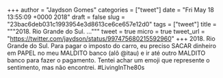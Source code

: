 
+++
author = "Jaydson Gomes"
categories = ["tweet"]
date = "Fri May 18 13:55:09 +0000 2018"
draft = false
slug = "23bac6deb031c1993954e3d8613ce6ce657e12d0"
tags = ["tweet"]
title = """2018. Rio Grande do Sul.
..."""
tweet = true
micro = true
tweet_url = "https://twitter.com/jaydson/status/997475680215592960"
+++
2018. Rio Grande do Sul.
Para pagar o imposto do carro, eu preciso SACAR dinheiro em PAPEL no meu MALDITO banco (alô @itau)  e ir até outro MALDITO banco para fazer o pagamento.
Tentei achar um emoji que represente o sentimento, mas não encontrei.
#LivingInThe80s
